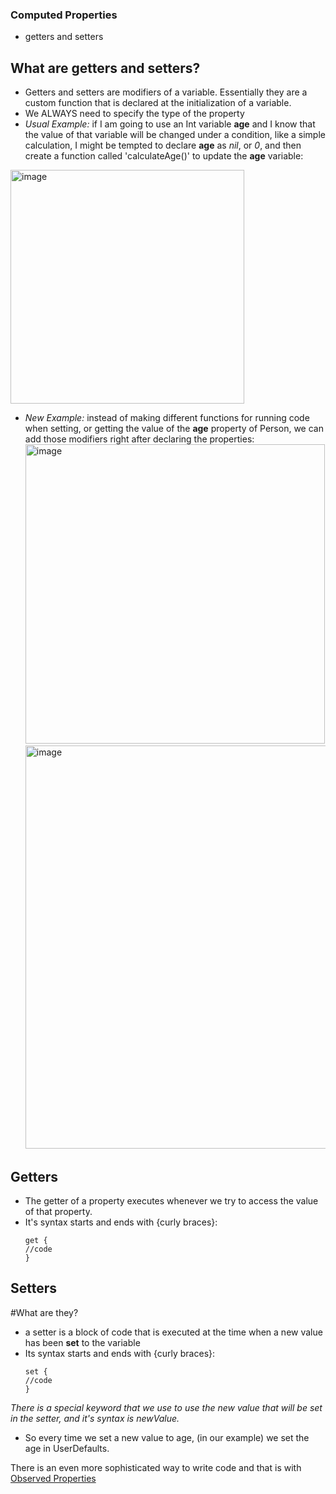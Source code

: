 ### Computed Properties
- getters and setters

## What are getters and setters?
- Getters and setters are modifiers of a variable. Essentially they are a custom function that is declared at the initialization of a variable.
- We ALWAYS need to specify the type of the property
- _Usual Example:_ if I am going to use an Int variable **age** and I know that the value of that variable will be changed under a condition, like a simple calculation, I might be tempted to declare **age** as _nil_, or _0_, and then create a function called 'calculateAge()' to update the **age** variable:

<img width="374" alt="image" src="https://github.com/user-attachments/assets/4264dcda-901f-499f-abfb-a2f031dc6b9d">

- _New Example:_ instead of making different functions for running code when setting, or getting the value of the **age** property of Person, we can add those modifiers right after declaring the properties:
<img width="479" alt="image" src="https://github.com/user-attachments/assets/9fd5dfbe-e7bd-4a28-8c62-d4c58dd72550"> <img width="645" alt="image" src="https://github.com/user-attachments/assets/df2e7d95-9a83-4d78-a1ac-d553abde2538">



## Getters 
- The getter of a property executes whenever we try to access the value of that property.
- It's syntax starts and ends with {curly braces}:
  ```
  get {
  //code
  }
  ```
## Setters 
#What are they? 
- a setter is a block of code that is executed at the time when a new value has been **set** to the variable
- Its syntax starts and ends with {curly braces}:
  ```
  set {
  //code
  }
  ```
*There is a special keyword that we use to use the new value that will be set in the setter, and it's syntax is _newValue_.*
- So every time we set a new value to age, (in our example) we set the age in UserDefaults.


There is an even more sophisticated way to write code and that is with [Observed Properties]()
